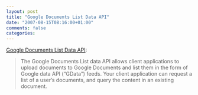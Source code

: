 ```yaml
---
layout: post
title: "Google Documents List Data API"
date: "2007-08-15T08:16:00+01:00"
comments: false
categories: 
---
```


<p><a href="http://code.google.com/apis/documents/overview.html">Google Documents List Data API</a>:</p>

<blockquote>
<p>The Google Documents List data API allows client applications to upload documents to Google Documents and list them in the form of Google data API (&#8220;GData&#8221;) feeds. Your client application can request a list of a user&#8217;s documents, and query the content in an existing document.</p>
</blockquote>


